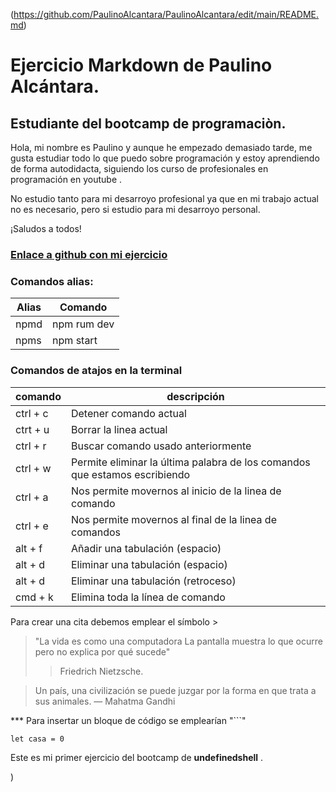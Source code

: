 (https://github.com/PaulinoAlcantara/PaulinoAlcantara/edit/main/README.md)

# Ejercicio **Markdown** de Paulino Alcántara.
  
## Estudiante del bootcamp de programaciòn.

Hola, mi nombre es Paulino y aunque he empezado demasiado tarde, me gusta estudiar todo lo que puedo sobre programación y estoy aprendiendo de forma autodidacta, siguiendo los curso de profesionales en programación en youtube .

No estudio tanto para mi desarroyo profesional ya que en mi trabajo actual no es necesario, pero si estudio para mi desarroyo personal.

¡Saludos a todos!

### [Enlace a github con mi ejercicio](https://github.com/PaulinoAlcantara/PaulinoAlcantara/edit/main/README.md)


### **Comandos alias:**

|Alias|	Comando|
|-----|--------|
|npmd	|npm rum dev|
|npms	|npm start|


### **Comandos de atajos en la terminal**
|comando |descripción|
|--------|-----------|
|ctrl + c	|Detener comando actual|
|ctrt + u	|Borrar la linea actual|
|ctrl + r	|Buscar comando usado anteriormente|
|ctrl + w	|Permite eliminar la última palabra de los comandos que estamos escribiendo|
|ctrl + a	|Nos permite movernos al inicio de la linea de comando|
|ctrl + e	|Nos permite movernos al final de la linea de comandos|
|alt + f	|Añadir una tabulación (espacio)|
|alt + d	|Eliminar una tabulación (espacio)|
|alt + d	|Eliminar una tabulación (retroceso)|
|cmd + k	|Elimina toda la línea de comando|

Para crear una cita debemos emplear el símbolo >
> "La vida es como una computadora
> La pantalla muestra lo que ocurre
> pero no explica por qué sucede"
> > Friedrich Nietzsche.

> Un país, una civilización se puede juzgar por la forma en que trata a sus animales. — Mahatma Gandhi


*** Para insertar un bloque de código se emplearían "```"

```` let casa = 0 ````


Este es mi primer ejercicio del bootcamp de __undefinedshell__ .



)
